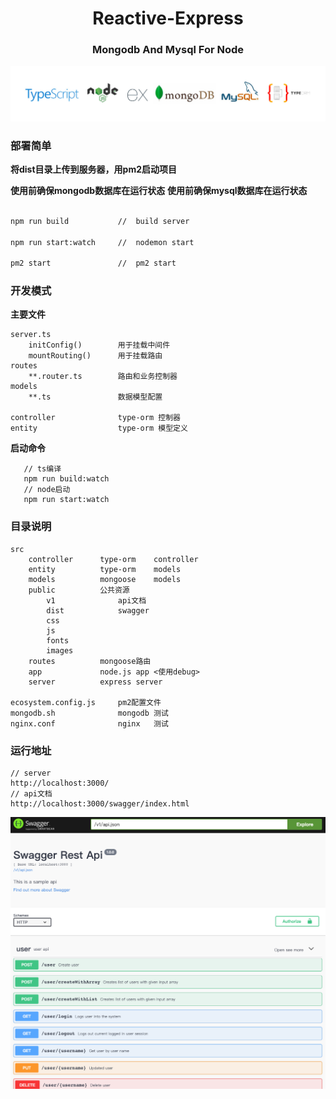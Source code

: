 <div align="center">
    <h1 align="center">Reactive-Express</h1>
    <h3>Mongodb And Mysql For Node</h3>
</div>

[![Reactive-Express](https://github.com/guobin211/reactive-express/blob/master/images/github.jpg)](https://github.com/guobin211/reactive-express)


### 部署简单

**将dist目录上传到服务器，用pm2启动项目**

**使用前确保mongodb数据库在运行状态**
**使用前确保mysql数据库在运行状态**

```sh

npm run build           //  build server

npm run start:watch     //  nodemon start

pm2 start               //  pm2 start

```

### 开发模式

**主要文件**

    server.ts
        initConfig()        用于挂载中间件
        mountRouting()      用于挂载路由
    routes
        **.router.ts        路由和业务控制器
    models
        **.ts               数据模型配置
    
    controller              type-orm 控制器
    entity                  type-orm 模型定义   

**启动命令**   

```
   // ts编译 
   npm run build:watch
   // node启动
   npm run start:watch

```

### 目录说明
    src
        controller      type-orm    controller
        entity          type-orm    models
        models          mongoose    models
        public          公共资源
            v1              api文档
            dist            swagger
            css
            js
            fonts
            images
        routes          mongoose路由
        app             node.js app <使用debug>
        server          express server
        
    ecosystem.config.js     pm2配置文件
    mongodb.sh              mongodb 测试
    nginx.conf              nginx   测试

### 运行地址
    
    // server
    http://localhost:3000/
    // api文档
    http://localhost:3000/swagger/index.html
[![Swagger-Api](https://github.com/guobin211/reactive-express/blob/master/images/swagger.png)](https://github.com/guobin211/reactive-express)

